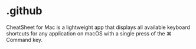# .github
CheatSheet for Mac is a lightweight app that displays all available keyboard shortcuts for any application on macOS with a single press of the ⌘ Command key.
